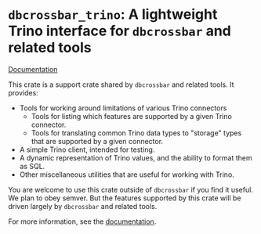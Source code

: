 # `dbcrossbar_trino`: A lightweight Trino interface for `dbcrossbar` and related tools

[Documentation][docs]

This crate is a support crate shared by `dbcrossbar` and related tools. It provides:

- Tools for working around limitations of various Trino connectors
    - Tools for listing which features are supported by a given Trino connector.
    - Tools for translating common Trino data types to "storage" types that are supported by a given connector.
- A simple Trino client, intended for testing.
- A dynamic representation of Trino values, and the ability to format them as SQL.
- Other miscellaneous utilities that are useful for working with Trino.

You are welcome to use this crate outside of `dbcrossbar` if you find it useful. We plan to obey semver. But the features supported by this crate will be driven largely by `dbcrossbar` and related tools.

For more information, see the [documentation][docs].

[docs]: https://docs.rs/dbcrossbar_trino/
